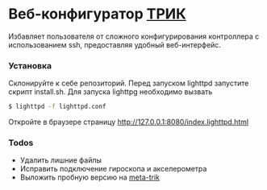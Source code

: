 # Веб-конфигуратор [ТРИК](https://github.com/trikset)

Избавляет пользователя от сложного конфигурирования контроллера с использованием ssh, предоставляя удобный веб-интерфейс.

### Установка

Склонируйте к себе репозиторий.
Перед запуском lighttpd запустите скрипт install.sh.
Для запуска lighttpg необходимо вызвать 
```sh
$ lighttpd -f lighttpd.conf
```
Откройте в браузере страницу  http://127.0.0.1:8080/index.lighttpd.html

### Todos
- Удалить лишние файлы
- Исправить подключение гироскопа и акселерометра
- Выложить пробную версию на [meta-trik](https://github.com/trikset/meta-trik)
